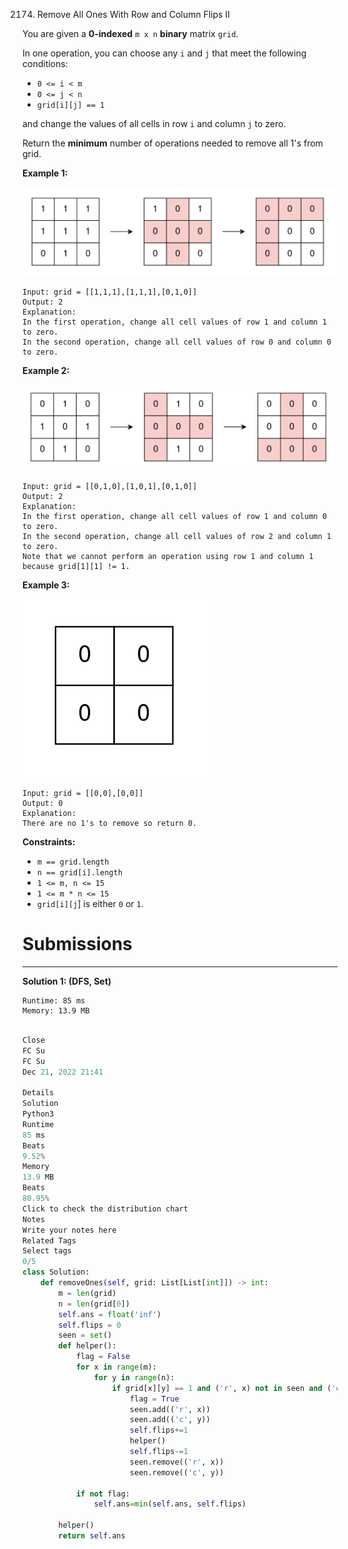 2174. Remove All Ones With Row and Column Flips II

You are given a **0-indexed** `m x n` **binary** matrix `grid`.

In one operation, you can choose any `i` and `j` that meet the following conditions:

* `0 <= i < m`
* `0 <= j < n`
* `grid[i][j] == 1`

and change the values of all cells in row `i` and column `j` to zero.

Return the **minimum** number of operations needed to remove all 1's from grid.

 

**Example 1:**

![2174_image-20220213162716-1.png](img/2174_image-20220213162716-1.png)
```
Input: grid = [[1,1,1],[1,1,1],[0,1,0]]
Output: 2
Explanation:
In the first operation, change all cell values of row 1 and column 1 to zero.
In the second operation, change all cell values of row 0 and column 0 to zero.
```

**Example 2:**

![2174_image-20220213162737-2.png](img/2174_image-20220213162737-2.png)
```
Input: grid = [[0,1,0],[1,0,1],[0,1,0]]
Output: 2
Explanation:
In the first operation, change all cell values of row 1 and column 0 to zero.
In the second operation, change all cell values of row 2 and column 1 to zero.
Note that we cannot perform an operation using row 1 and column 1 because grid[1][1] != 1.
```

**Example 3:**

![2174_image-20220213162752-3.png](img/2174_image-20220213162752-3.png)
```
Input: grid = [[0,0],[0,0]]
Output: 0
Explanation:
There are no 1's to remove so return 0.
```

**Constraints:**

* `m == grid.length`
* `n == grid[i].length`
* `1 <= m, n <= 15`
* `1 <= m * n <= 15`
* `grid[i][j`] is either `0` or `1`.

# Submissions
---
**Solution 1: (DFS, Set)**
```
Runtime: 85 ms
Memory: 13.9 MB
```
```python

Close
FC Su
FC Su
Dec 21, 2022 21:41

Details
Solution
Python3
Runtime
85 ms
Beats
9.52%
Memory
13.9 MB
Beats
80.95%
Click to check the distribution chart
Notes
Write your notes here
Related Tags
Select tags
0/5
class Solution:
    def removeOnes(self, grid: List[List[int]]) -> int:
        m = len(grid)
        n = len(grid[0])
        self.ans = float('inf')
        self.flips = 0
        seen = set()
        def helper():
            flag = False
            for x in range(m):
                for y in range(n):
                    if grid[x][y] == 1 and ('r', x) not in seen and ('c', y) not in seen :
                        flag = True
                        seen.add(('r', x))
                        seen.add(('c', y))
                        self.flips+=1
                        helper()
                        self.flips-=1
                        seen.remove(('r', x))
                        seen.remove(('c', y))
                        
            if not flag:
                self.ans=min(self.ans, self.flips)
        
        helper()
        return self.ans
```
